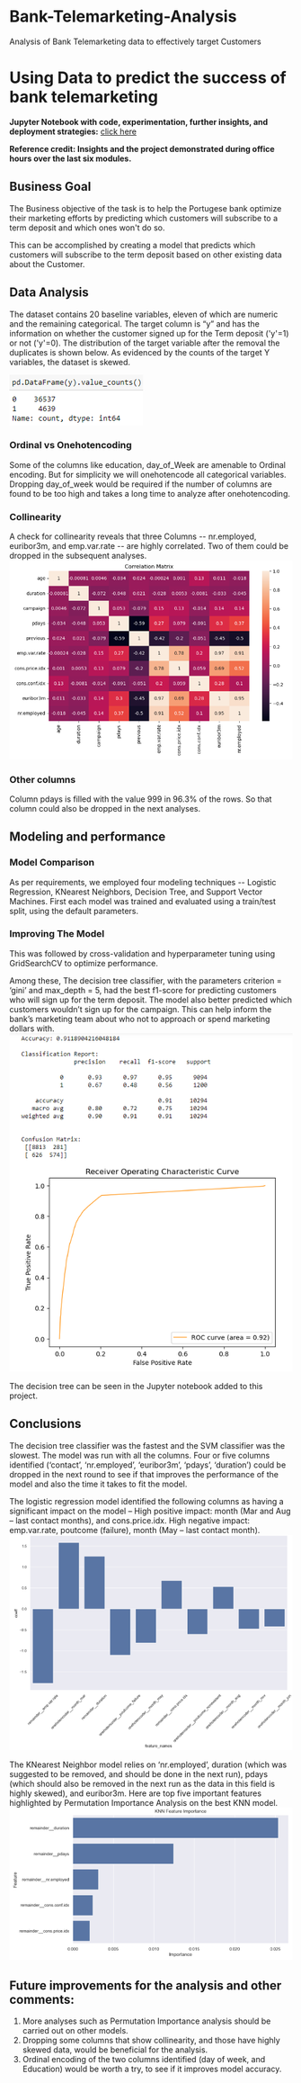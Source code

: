 # Bank-Telemarketing-Analysis
Analysis of Bank Telemarketing data to effectively target Customers
# Using Data to predict the success of bank telemarketing

__Jupyter Notebook with code, experimentation, further insights, and deployment strategies:__ [click here](https://github.com/SubraSundaram/Bank-Telemarketing-Analysis/blob/main/prompt_III.ipynb)

__Reference credit: Insights and the project demonstrated during office hours over the last six modules.__

## Business Goal
The Business objective of the task is to help the Portugese bank optimize their marketing efforts by predicting which customers will subscribe to a term deposit and which ones won't do so.

This can be accomplished by creating a model that predicts which customers will subscribe to the term deposit based on other existing data about the Customer.


## Data Analysis
The dataset contains 20 baseline variables, eleven of which are numeric and the remaining categorical. The target column is “y” and has the information on whether the customer signed up for the Term deposit ('y'=1) or not ('y'=0). The distribution of the target variable after the removal the duplicates is shown below. As evidenced by the counts of the target Y variables, the dataset is skewed.

![Alt text](M17_target_distrib_pic_0.png?raw=true "Target Distribution")

### Ordinal vs Onehotencoding
Some of the columns like education, day_of_Week are amenable to Ordinal encoding. But for simplicity we will onehotencode all categorical variables. Dropping day_of_week would be required if the number of columns are found to be too high and takes a long time to analyze after onehotencoding.

### Collinearity
A check for collinearity reveals that three Columns -- nr.employed, euribor3m, and emp.var.rate -- are highly correlated. Two of them could be dropped in the subsequent analyses.
![Alt text](M17_corr_matrix_pic1.PNG?raw=true "Correlation Matrix")

### Other columns
Column pdays is filled with the value 999 in 96.3% of the rows. So that column could also be dropped in the next analyses.


## Modeling and performance
### Model Comparison
As per requirements, we employed four modeling techniques -- Logistic Regression, KNearest Neighbors, Decision Tree, and Support Vector Machines. First each model was trained and evaluated using a train/test split, using the default parameters. 

### Improving The Model
This was followed by cross-validation and hyperparameter tuning using GridSearchCV to optimize performance.

Among these, The decision tree classifier, with the parameters criterion = ‘gini’ and max_depth = 5, had the best f1-score for predicting customers who will sign up for the term deposit. The model also better predicted which customers wouldn’t sign up for the campaign. This can help inform the bank’s marketing team about who not to approach or spend marketing dollars with.
![Alt text](M17_Best_DTC_Model_pic4.PNG?raw=true "Best Decision Tree Model")

The decision tree can be seen in the Jupyter notebook added to this project.

## Conclusions
The decision tree classifier was the fastest and the SVM classifier was the slowest. 
The model was run with all the columns. Four or five columns identified (‘contact’, ‘nr.employed’, ‘euribor3m’, ‘pdays’, ‘duration’) could be dropped in the next round to see if that improves the performance of the model and also the time it takes to fit the model.

The logistic regression model identified the following columns as having a significant impact on the model – High positive impact: month (Mar and Aug – last contact months), and cons.price.idx. High negative impact: emp.var.rate, poutcome (failure), month (May – last contact month).
![Alt text](M17_LGR_High_Impact_Features_pic_5.PNG?raw=true "LGR Model High Impact Params")

The KNearest Neighbor model relies on ‘nr.employed’, duration (which was suggested to be removed, and should be done in the next run), pdays (which should also be removed in the next run as the data in this field is highly skewed), and euribor3m. Here are top five important features highlighted by Permutation Importance Analysis on the best KNN model.
![Alt text](M17_KNN_High_Impact_Features_pic_6.PNG?raw=true "LGR Model High Impact Params")


## Future improvements for the analysis and other comments:
1.	More analyses such as Permutation Importance analysis should be carried out on other models.
2.	Dropping some columns that show collinearity, and those have highly skewed data, would be beneficial for the analysis.
3.	Ordinal encoding of the two columns identified (day of week, and Education) would be worth a try, to see if it improves model accuracy.

